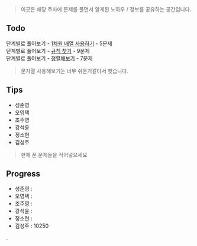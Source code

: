 > 이곳은 해당 주차에 문제를 풀면서 알게된 노하우 / 정보를 공유하는 공간입니다.
 
 ## Todo
 
 단계별로 풀어보기 - [1차원 배열 사용하기](https://www.acmicpc.net/step/6) - 5문제  
 단계별로 풀어보기 - [규칙 찾기](https://www.acmicpc.net/step/8) - 9문제  
 단계별로 풀어보기 - [정렬해보기](https://www.acmicpc.net/step/9) - 7문제  
 
 > 문자열 사용해보기는 너무 쉬운거같아서 뺏습니다.
 
 ## Tips
 
 - 성준영
 - 오영택 
 - 조주영
 - 강석윤
 - 정소현
 - 김성주
 
 
 > 현재 푼 문제들을 적어넣으세요
 
 ## Progress
 
 
 - 성준영 : 
 - 오영택 : 
 - 조주영 : 
 - 강석윤 :
 - 정소현 :
 - 김성주 : 10250

.
